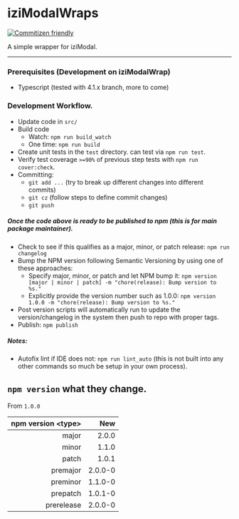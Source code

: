 # iziModalWraps

[![Commitizen friendly](https://img.shields.io/badge/commitizen-friendly-brightgreen.svg)](http://commitizen.github.io/cz-cli/)

A simple wrapper for iziModal.

---

### Prerequisites (Development on iziModalWrap)

- Typescript (tested with 4.1.x branch, more to come)

### Development Workflow.

- Update code in `src/`
- Build code
    - Watch: `npm run build_watch`
    - One time: `npm run build`
- Create unit tests in the `test` directory. can test via `npm run test`.
- Verify test coverage `>=90%` of previous step tests with `npm run cover:check`.
- Committing:
    - `git add ...` (try to break up different changes into different commits)
    - `git cz` (follow steps to define commit changes)
    - `git push`

##### Once the code above is ready to be published to npm (this is for main package maintainer).

- Check to see if this qualifies as a major, minor, or patch release: `npm run changelog`
- Bump the NPM version following Semantic Versioning by using one of these approaches:
    - Specify major, minor, or patch and let NPM bump it: `npm version [major | minor | patch] -m "chore(release): Bump version to %s."`
    - Explicitly provide the version number such as 1.0.0: `npm version 1.0.0 -m "chore(release): Bump version to %s."`
- Post version scripts will automatically run to update the version/changelog in the system then push to repo with proper tags.
- Publish: `npm publish`

##### Notes:
- Autofix lint if IDE does not: `npm run lint_auto` (this is not built into any other commands so much be setup in your own process).

`npm version` what they change.
---

From `1.0.0`

| npm version \<type> | New |
| -------------: | ----------: |
| major | 2.0.0 |
| minor | 1.1.0 |
| patch | 1.0.1 |
| premajor | 2.0.0-0 |
| preminor | 1.1.0-0 |
| prepatch | 1.0.1-0 |
| prerelease | 2.0.0-0 |
